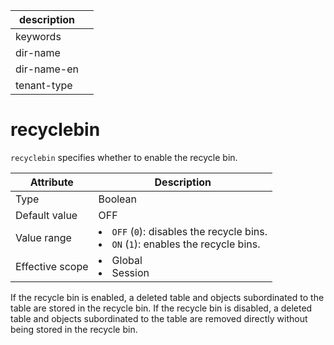 | description ||
|---|---|
| keywords ||
| dir-name ||
| dir-name-en ||
| tenant-type ||

# recyclebin

`recyclebin` specifies whether to enable the recycle bin.

| **Attribute** | **Description** |
|--------|---------------------------------------------------------------------------------------------------------------------|
| Type | Boolean |
| Default value | OFF |
| Value range | <li> `OFF` (`0`): disables the recycle bins.   <li> `ON` (`1`): enables the recycle bins. |
| Effective scope | <li> Global   <li> Session |

If the recycle bin is enabled, a deleted table and objects subordinated to the table are stored in the recycle bin. If the recycle bin is disabled, a deleted table and objects subordinated to the table are removed directly without being stored in the recycle bin.
